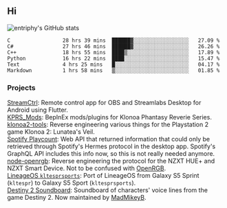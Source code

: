 ## Hi
![entriphy's GitHub stats](https://github-readme-stats.vercel.app/api?username=entriphy&show_icons=true&title_color=2196F3&bg_color=212121&text_color=FAFAFA&hide_border=true)
<!--START_SECTION:waka-->

```text
C                 28 hrs 39 mins  ██████▓░░░░░░░░░░░░░░░░░░   27.09 %
C#                27 hrs 46 mins  ██████▓░░░░░░░░░░░░░░░░░░   26.26 %
C++               18 hrs 55 mins  ████▒░░░░░░░░░░░░░░░░░░░░   17.89 %
Python            16 hrs 22 mins  ████░░░░░░░░░░░░░░░░░░░░░   15.47 %
Text              4 hrs 25 mins   █░░░░░░░░░░░░░░░░░░░░░░░░   04.17 %
Markdown          1 hrs 58 mins   ▒░░░░░░░░░░░░░░░░░░░░░░░░   01.85 %
```

<!--END_SECTION:waka-->
### Projects
[StreamCtrl](https://play.google.com/store/apps/details?id=dev.t4ils.obs_remote): Remote control app for OBS and Streamlabs Desktop for Android using Flutter.<br>
[KPRS_Mods](https://github.com/entriphy/KPRS_Mods): BepInEx mods/plugins for Klonoa Phantasy Reverie Series.<br>
[klonoa2-tools](https://github.com/entriphy/klonoa2-tools): Reverse engineering various things for the Playstation 2 game Klonoa 2: Lunatea's Veil.<br>
[Spotify Playcount](https://github.com/entriphy/sp-playcount-librespot): Web API that returned information that could only be retrieved through Spotify's Hermes protocol in the desktop app. Spotify's GraphQL API includes this info now, so this is not really needed anymore.<br>
[node-openrgb](https://github.com/entriphy/node-openrgb): Reverse engineering the protocol for the NZXT HUE+ and NZXT Smart Device. Not to be confused with [OpenRGB](https://gitlab.com/CalcProgrammer1/OpenRGB).<br>
[LineageOS `kltesprsports`](https://github.com/entriphy/android_device_samsung_kltesprsports): Port of LineageOS from Galaxy S5 Sprint (`kltespr`) to Galaxy S5 Sport (`kltesprsports`).<br>
[Destiny 2 Soundboard](https://github.com/entriphy/Destiny2-Soundboard): Soundboard of characters' voice lines from the game Destiny 2. Now maintained by [MadMikeyB](https://github.com/MadMikeyB/Destiny2-Soundboard).
